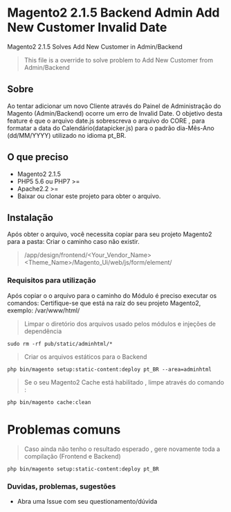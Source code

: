 # Magento2 2.1.5 Backend Admin Add New Customer Invalid Date
Magento2 2.1.5 Solves Add New Customer in Admin/Backend
> This file is a override to solve problem to Add New Customer from Admin/Backend


## Sobre
Ao tentar adicionar um novo Cliente através do Painel de Administração do Magento (Admin/Backend) ocorre um erro de Invalid Date.
O objetivo desta feature é que o arquivo date.js sobrescreva o arquivo do CORE , para formatar a data do Calendário(datapicker.js)
para o padrão dia-Mês-Ano (dd/MM/YYYY) utilizado no idioma pt_BR.

## O que preciso

- Magento2 2.1.5
- PHP5 5.6 ou PHP7 >=
- Apache2.2 >=
- Baixar ou clonar este projeto para obter o arquivo.

## Instalação

Após obter o arquivo, você necessita copiar para seu projeto Magento2 para a pasta:
Criar o caminho caso não existir.
> <Magento2>/app/design/frontend/<Your_Vendor_Name><Theme_Name>/Magento_Ui/web/js/form/element/

### Requisitos para utilização 

Após copiar o o arquivo para o caminho do Módulo é preciso executar os comandos:
Certifique-se que está na raiz do seu projeto Magento2, exemplo: /var/www/html/

> Limpar o diretório dos arquivos usado pelos módulos e injeções de dependência
```
sudo rm -rf pub/static/adminhtml/*
```

> Criar os arquivos estáticos para o Backend
```
php bin/magento setup:static-content:deploy pt_BR --area=adminhtml
```
> Se o seu Magento2 Cache está habilitado , limpe através do comando :
```
php bin/magento cache:clean
```
# Problemas comuns

> Caso ainda não tenho o resultado esperado , gere novamente toda a compilação (Frontend e Backend)
```
php bin/magento setup:static-content:deploy pt_BR
```



### Duvidas, problemas, sugestões

* Abra uma Issue com seu questionamento/dúvida


